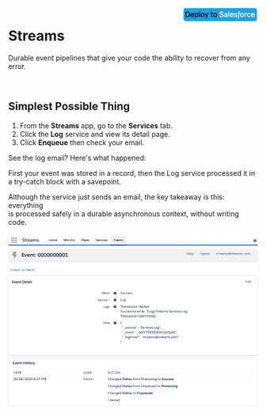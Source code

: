 <a style="float: right;" href="https://githubsfdeploy.herokuapp.com?owner=mattandneil&amp;repo=streams&amp;ref=master">
    <img alt="Deploy to Salesforce" src="https://raw.githubusercontent.com/mattandneil/streams/master/README1.png" width="150" />
</a>

# Streams

Durable event pipelines that give your code the ability to recover from any error.

<br/>

## Simplest Possible Thing

1. From the **Streams** app, go to the **Services** tab.
2. Click the  **Log** service and view its detail page.
3. Click **Enqueue** then check your email.

See the log email? Here's what happened:

First your event was stored in a record, then the Log service processed it in a try-catch block with a savepoint.

Although the service just sends an email, the key takeaway is this: everything
<br/>is processed safely in a durable asynchronous context, without writing code.

![event](https://raw.githubusercontent.com/mattandneil/streams/master/README2.png)

